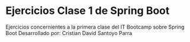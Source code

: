 # Ejercicios Clase 1 de Spring Boot
Ejercicios concernientes a la primera clase del IT Bootcamp sobre Spring Boot
Desarrollado por: Cristian David Santoyo Parra